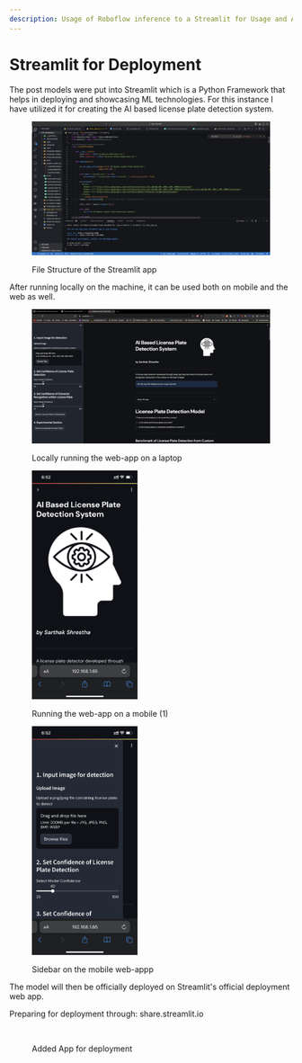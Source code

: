 ```yaml
---
description: Usage of Roboflow inference to a Streamlit for Usage and Availability
---
```


# Streamlit for Deployment

The post models were put into Streamlit which is a Python Framework that helps in deploying and showcasing ML technologies. For this instance I have utilized it for creating the AI based license plate detection system.&#x20;

<figure><img src=".gitbook/assets/image (1).png" alt=""><figcaption><p>File Structure of the Streamlit app</p></figcaption></figure>

After running locally on the machine, it can be used both on mobile and the web as well.

<figure><img src=".gitbook/assets/image (2).png" alt=""><figcaption><p>Locally running the web-app on a laptop</p></figcaption></figure>

<figure><img src=".gitbook/assets/IMG_5888.PNG" alt="" width="188"><figcaption><p>Running the web-app on a mobile (1)</p></figcaption></figure>

<figure><img src=".gitbook/assets/IMG_5889.PNG" alt="" width="188"><figcaption><p>Sidebar on the mobile web-appp</p></figcaption></figure>

The model will then be officially deployed on Streamlit's official deployment web app.

Preparing for deployment through: share.streamlit.io

<figure><img src=".gitbook/assets/Screenshot 2024-04-20 at 7.18.35 PM.png" alt=""><figcaption><p>Added App for deployment</p></figcaption></figure>





